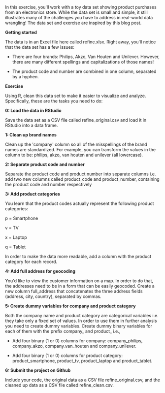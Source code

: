 In this exercise, you'll work with a toy data set showing product purchases from an electronics store. While the data set is small and simple, it still illustrates many of the challenges you have to address in real-world data wrangling! The data set and exercise are inspired by this blog post.

**Getting started**

The data is in an Excel file here called refine.xlsx. Right away, you'll notice that the data set has a few issues:

- There are four brands: Philips, Akzo, Van Houten and Unilever. However, there are many different spellings and capitalizations of those names!

- The product code and number are combined in one column, separated by a hyphen. 

**Exercise**

Using R, clean this data set to make it easier to visualize and analyze. Specifically, these are the tasks you need to do: 

**0: Load the data in RStudio**

Save the data set as a CSV file called refine_original.csv and load it in RStudio into a data frame.

**1: Clean up brand names**

Clean up the 'company' column so all of the misspellings of the brand names are standardized. For example, you can transform the values in the column to be: philips, akzo, van houten and unilever (all lowercase).

**2: Separate product code and number**

Separate the product code and product number into separate columns i.e. add two new columns called product_code and product_number, containing the product code and number respectively

**3: Add product categories**

You learn that the product codes actually represent the following product categories:

p = Smartphone

v = TV

x = Laptop

q = Tablet

In order to make the data more readable, add a column with the product category for each record.

**4: Add full address for geocoding**

You'd like to view the customer information on a map. In order to do that, the addresses need to be in a form that can be easily geocoded. Create a new column full_address that concatenates the three address fields (address, city, country), separated by commas.

**5: Create dummy variables for company and product category**

Both the company name and product category are categorical variables i.e. they take only a fixed set of values. In order to use them in further analysis you need to create dummy variables. Create dummy binary variables for each of them with the prefix company_ and product_ i.e.,

- Add four binary (1 or 0) columns for company: company_philips, company_akzo, company_van_houten and company_unilever.

- Add four binary (1 or 0) columns for product category: product_smartphone, product_tv, product_laptop and product_tablet.

**6: Submit the project on Github**

Include your code, the original data as a CSV file refine_original.csv, and the cleaned up data as a CSV file called refine_clean.csv.
